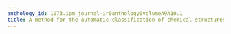 ```yaml
---
anthology_id: 1973.ipm_journal-ir0anthology0volumeA9A10.1
title: A method for the automatic classification of chemical structures
---
```

